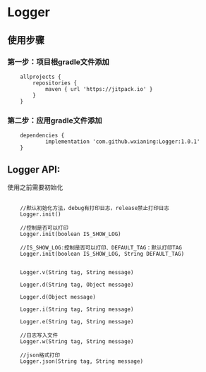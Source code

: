 # Logger
## 使用步骤
### 第一步：项目根gradle文件添加
```
	allprojects {
		repositories {
			maven { url 'https://jitpack.io' }
		}
	}
```
### 第二步：应用gradle文件添加
```
  	dependencies {
	        implementation 'com.github.wxianing:Logger:1.0.1'
	}
```

## Logger API:

使用之前需要初始化

```

    //默认初始化方法，debug有打印日志，release禁止打印日志
    Logger.init()

    //控制是否可以打印
    Logger.init(boolean IS_SHOW_LOG)

    //IS_SHOW_LOG:控制是否可以打印、DEFAULT_TAG：默认打印TAG
    Logger.init(boolean IS_SHOW_LOG, String DEFAULT_TAG)

```


```

    Logger.v(String tag, String message)

    Logger.d(String tag, Object message)

    Logger.d(Object message)

    Logger.i(String tag, String message)

    Logger.e(String tag, String message)

    //日志写入文件
    Logger.w(String tag, String message)

    //json格式打印
    Logger.json(String tag, String message)

```
